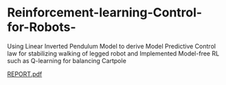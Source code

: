 # Reinforcement-learning-Control-for-Robots-

Using Linear Inverted Pendulum Model to derive Model Predictive Control law for stabilizing walking of legged robot and Implemented Model-free RL such as Q-learning for balancing Cartpole 

[REPORT.pdf](https://github.com/saloni2509/Reinforcement-learning-Control-for-Robots-/files/6988914/REPORT.pdf)

